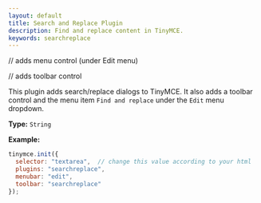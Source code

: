 ```yaml
---
layout: default
title: Search and Replace Plugin
description: Find and replace content in TinyMCE.
keywords: searchreplace
---
```


// adds menu control (under Edit menu)

// adds toolbar control

This plugin adds search/replace dialogs to TinyMCE. It also adds a toolbar control and the menu item `Find and replace` under the `Edit` menu dropdown.

**Type:** `String`

**Example:**

```js
tinymce.init({
  selector: "textarea",  // change this value according to your html
  plugins: "searchreplace",
  menubar: "edit",
  toolbar: "searchreplace"
});
```
